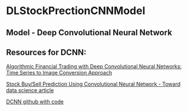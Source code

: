 # DLStockPrectionCNNModel

## Model - Deep Convolutional Neural Network


## Resources for DCNN:

[Algorithmic Financial Trading with Deep Convolutional Neural Networks: Time Series to Image Conversion Approach](https://www.researchgate.net/publication/324802031_Algorithmic_Financial_Trading_with_Deep_Convolutional_Neural_Networks_Time_Series_to_Image_Conversion_Approach)

[Stock Buy/Sell Prediction Using Convolutional Neural Network - Toward data science article](https://towardsdatascience.com/stock-market-action-prediction-with-convnet-8689238feae3)

[DCNN github with code](https://github.com/nayash/stock_cnn_blog_pub)
